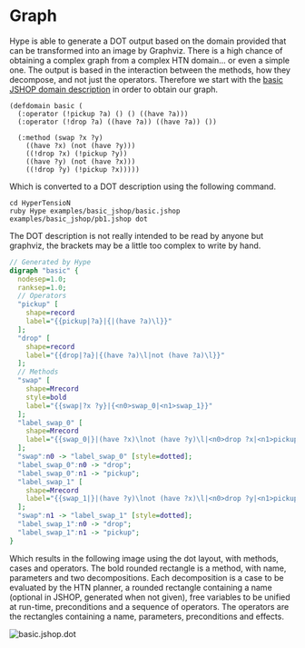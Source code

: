# Graph
Hype is able to generate a DOT output based on the domain provided that can be transformed into an image by Graphviz.
There is a high chance of obtaining a complex graph from a complex HTN domain... or even a simple one.
The output is based in the interaction between the methods, how they decompose, and not just the operators.
Therefore we start with the [basic JSHOP domain description](examples/basic_jshop/basic.jshop "basic.jshop") in order to obtain our graph.

```Lisp
(defdomain basic (
  (:operator (!pickup ?a) () () ((have ?a)))
  (:operator (!drop ?a) ((have ?a)) ((have ?a)) ())

  (:method (swap ?x ?y)
    ((have ?x) (not (have ?y)))
    ((!drop ?x) (!pickup ?y))
    ((have ?y) (not (have ?x)))
    ((!drop ?y) (!pickup ?x)))))
```

Which is converted to a DOT description using the following command.

```Shell
cd HyperTensioN
ruby Hype examples/basic_jshop/basic.jshop examples/basic_jshop/pb1.jshop dot
```

The DOT description is not really intended to be read by anyone but graphviz, the brackets may be a little too complex to write by hand.

```DOT
// Generated by Hype
digraph "basic" {
  nodesep=1.0;
  ranksep=1.0;
  // Operators
  "pickup" [
    shape=record
    label="{{pickup|?a}|{|(have ?a)\l}}"
  ];
  "drop" [
    shape=record
    label="{{drop|?a}|{(have ?a)\l|not (have ?a)\l}}"
  ];
  // Methods
  "swap" [
    shape=Mrecord
    style=bold
    label="{{swap|?x ?y}|{<n0>swap_0|<n1>swap_1}}"
  ];
  "label_swap_0" [
    shape=Mrecord
    label="{{swap_0|}|(have ?x)\lnot (have ?y)\l|<n0>drop ?x|<n1>pickup ?y}"
  ];
  "swap":n0 -> "label_swap_0" [style=dotted];
  "label_swap_0":n0 -> "drop";
  "label_swap_0":n1 -> "pickup";
  "label_swap_1" [
    shape=Mrecord
    label="{{swap_1|}|(have ?y)\lnot (have ?x)\l|<n0>drop ?y|<n1>pickup ?x}"
  ];
  "swap":n1 -> "label_swap_1" [style=dotted];
  "label_swap_1":n0 -> "drop";
  "label_swap_1":n1 -> "pickup";
}
```

Which results in the following image using the dot layout, with methods, cases and operators.
The bold rounded rectangle is a method, with name, parameters and two decompositions.
Each decomposition is a case to be evaluated by the HTN planner, a rounded rectangle containing a name (optional in JSHOP, generated when not given), free variables to be unified at run-time, preconditions and a sequence of operators.
The operators are the rectangles containing a name, parameters, preconditions and effects.

![basic.jshop.dot](https://cloud.githubusercontent.com/assets/11094484/10725259/da41c3f2-7bb1-11e5-8939-59c192a29c0a.png)
